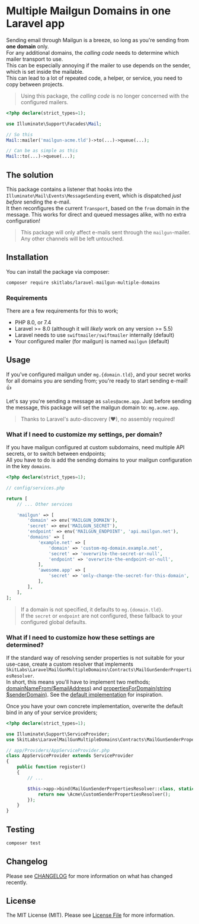 # Multiple Mailgun Domains in one Laravel app

Sending email through Mailgun is a breeze, so long as you're sending from **one domain** only.   
For any additional domains, the _calling code_ needs to determine which mailer transport to use.   
This can be especially annoying if the mailer to use depends on the sender, which is set inside the mailable.   
This can lead to a lot of repeated code, a helper, or service, you need to copy between projects.   

> Using this package, the _calling code_ is no longer concerned with the configured mailers.    

```php
<?php declare(strict_types=1);

use Illuminate\Support\Facades\Mail;

// So this
Mail::mailer('mailgun-acme.tld')->to(...)->queue(...);

// Can be as simple as this
Mail::to(...)->queue(...);
```

## The solution

This package contains a listener that hooks into the `Illuminate\Mail\Events\MessageSending` event, which is dispatched _just before_ sending the e-mail.   
It then reconfigures the current `Transport`, based on the `from` domain in the message. This works for direct and queued messages alike, with no extra configuration!   

> This package will only affect e-mails sent through the `mailgun`-mailer. Any other channels will be left untouched. 

## Installation

You can install the package via composer:

```bash
composer require skitlabs/laravel-mailgun-multiple-domains
```

### Requirements
There are a few requirements for this to work;

* PHP 8.0, or 7.4
* Laravel >= 8.0 (although it will _likely_ work on any version >= 5.5)
* Laravel needs to use `swiftmailer/swiftmailer` internally (default)
* Your configured mailer (for mailgun) is named `mailgun` (default)

## Usage

If you've configured mailgun under `mg.{domain.tld}`, and your secret works for all domains you are sending from; you're ready to start sending e-mail! 👍     

Let's say you're sending a message as `sales@acme.app`. Just before sending the message, this package will set the mailgun domain to: `mg.acme.app`.    

> Thanks to Laravel's auto-discovery (❤), no assembly required!   
   
### What if I need to customize my settings, per domain?
If you have mailgun configured at custom subdomains, need multiple API secrets, or to switch between endpoints;   
All you have to do is add the sending domains to your mailgun configuration in the key `domains`.       

```php
<?php declare(strict_types=1);

// config/services.php

return [
    // ... Other services

    'mailgun' => [
        'domain' => env('MAILGUN_DOMAIN'),
        'secret' => env('MAILGUN_SECRET'),
        'endpoint' => env('MAILGUN_ENDPOINT', 'api.mailgun.net'),
        'domains' => [
            'example.net' => [
                'domain' => 'custom-mg-domain.example.net',
                'secret' => 'overwrite-the-secret-or-null',
                'endpoint' => 'overwrite-the-endpoint-or-null',
            ],
            'awesome.app' => [
                'secret' => 'only-change-the-secret-for-this-domain',
            ],
        ],
    ],
];
```

> If a domain is not specified, it defaults to `mg.{domain.tld}`.    
> If the `secret` or `endpoint` are not configured, these fallback to your configured global defaults.    

### What if I need to customize how these settings are determined?
If the standard way of resolving sender properties is not suitable for your use-case, create a custom resolver that implements `SkitLabs\LaravelMailGunMultipleDomains\Contracts\MailGunSenderPropertiesResolver`.   
In short, this means you'll have to implement two methods; [domainNameFrom($emailAddress)](src/Contracts/MailGunSenderPropertiesResolver.php) and [propertiesForDomain(string $senderDomain)](src/Contracts/MailGunSenderPropertiesResolver.php). See the [default implementation](src/Resolvers/MailGunSenderPropertiesFromServiceConfigResolver.php) for inspiration.   

Once you have your own concrete implementation, overwrite the default bind in any of your service providers;

```php
<?php declare(strict_types=1);

use Illuminate\Support\ServiceProvider;
use SkitLabs\LaravelMailGunMultipleDomains\Contracts\MailGunSenderPropertiesResolver;

// app/Providers/AppServiceProvider.php
class AppServiceProvider extends ServiceProvider
{
    public function register()
    {
        // ...

        $this->app->bind(MailGunSenderPropertiesResolver::class, static function () : MailGunSenderPropertiesResolver {
            return new \Acme\CustomSenderPropertiesResolver();        
        });
    }
}
```

## Testing

```bash
composer test
```

## Changelog

Please see [CHANGELOG](CHANGELOG.md) for more information on what has changed recently.

## License

The MIT License (MIT). Please see [License File](LICENSE) for more information.
